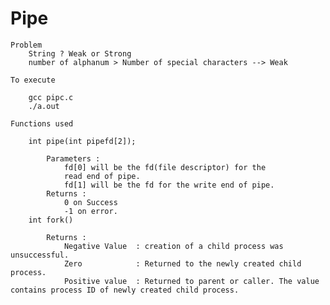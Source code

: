 # Pipe

    Problem     
        String ? Weak or Strong
        number of alphanum > Number of special characters --> Weak

    To execute

        gcc pipc.c
        ./a.out

    Functions used

        int pipe(int pipefd[2]);

            Parameters :
                fd[0] will be the fd(file descriptor) for the 
                read end of pipe.
                fd[1] will be the fd for the write end of pipe.
            Returns : 
                0 on Success
                -1 on error.
        int fork()

            Returns :
                Negative Value  : creation of a child process was unsuccessful.
                Zero            : Returned to the newly created child process.
                Positive value  : Returned to parent or caller. The value contains process ID of newly created child process. 